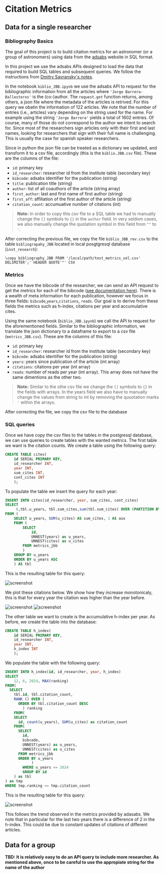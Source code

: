 # Citation Metrics

## Data for a single researcher

### Bibliography Basics

The goal of this project is to build citation metrics for an astronomer (or a group of astronomers) using data from the [adsabs](https://ui.adsabs.harvard.edu/) website in SQL format. 

In this project we use the adsabs APIs designed to load the data that required to build SQL tables and subsequent queries. We follow the instructions from [Dmitry Savransky's notes](https://gist.github.com/dsavransky). 

In the notebook ```biblio_JBB.ipynb``` we use the adsabs API to request for the bibliographic information from all the articles where `'Jorge Barrera-Ballesteros'` is the (co-)author. The `request.get` function returns, among others, a json file where the metadata of the articles is retrived. For this query we obatin the information of 122 articles. We note that the number of entries (i.e., articles) vary depending on the string used for the name. For example using the string `'Jorge Barrera'` yields a total of 1602 entries. Of course, many of those do not correspond to the author we intent to search for. Since most of the researchers sign articles only with their first and last names, looking for researchers that sign with their full name is challenging. This is usually the case for spanish speaker researchers.

Since in python the json file can be treated as a dictionary we updated, and transform it to a csv file, accordingly (this is the `biblio.JBB.csv` file). These are the columns of the file:

* `id`: primary key
* `id_researcher`: researcher id from the institute table (secondary key)
* `bibcode`: adsabs identifier for the publication (string)
* `title`: publication title (string)
* `author`: list of all coauthors of the article (string array)
* `first_author`: last and first name of first author (string)
* `first_aff`: affiliation of the first author of the article (string)
* `citation_count`: accumuative number of citations (int) 

> **Note:**
>  In order to copy this csv file to a SQL table we had to manually change the `[]` symbols to `{}` in the `author` field. In very seldom cases, we also manually change the quotation symbol in this field from `""` to `'`. 

After correcting the previous file, we copy the file `biblio_JBB_rev.csv` to the table `bibliograpahy_JBB` located in local posgtgresql database (`inst_research`):
```
\copy bibliography_JBB FROM '/local/path/test_metrics_sel.csv' DELIMITER';' HEADER QUOTE'"' CSV
```

### Metrics

Once we have the bibcode of the researcher, we can send an API request to get the metrics for each of the bibcode ([see documentation here](https://github.com/adsabs/adsabs-dev-api/blob/master/API_documentation_Python/Metrics_API_Python.ipynb)). There is a wealth of meta information for each publication, however we focus in three fields: `bibcode`,`years`,`citations`, `reads`. Our goal is to derive from these fields the metrics such as h-index, citations per year and accumulative cites. 

Using the same notebook (```biblio_JBB.ipynb```) we call the API to request for the aforementioned fields. Similar to the bibliographic information, we translate the json dictionary to a dataframe to export to a csv file (`metrics_JBB.csv`). These are the columns of this file:

* `id`: primary key
* `id_researcher`: researcher id from the institute table (secondary key)
* `bibcode`: adsabs identifier for the publication (string)
* `years`: years since publication of the article (int array)
* `citations`: citations per year (int array)
* `reads`: number of reads per year (int array). This array does not have the same dimentions as the other two.

> **Note:**
>  Similar to the othe csv file we change  the `[]` symbols to `{}` in the fields with arrays. In the years field we also have to manually change the values from string to int by removing the quuotation marks `'` within the arrays.

After correcting the file, we copy the csv file to the database 

### SQL queries

Once we have copy the csv files to the tables in the postgresql database, we can use queries to create tables with the wanted metrics. The first table we want is the citation counts. We create a table using the following query:

``` sql 
CREATE TABLE cites(
	id SERIAL PRIMARY KEY,
	id_researcher INT, 	
	year INT, 
	sum_cites INT,
	cont_cites INT	
	);	
```

To populate the table we insert the query for each year:

```sql
INSERT INTO cites(id_researcher, year, sum_cites, cont_cites)
SELECT
	 6,tbl.u_years, tbl.sum_cites,sum(tbl.sum_cites) OVER (PARTITION BY aux ORDER BY tbl.u_years) AS cum_cites 
FROM (
	SELECT u_years, SUM(u_cites) AS sum_cites, 1 AS aux
	FROM (
		SELECT 
			id, 
			UNNEST(years) as u_years, 
			UNNEST(cites) as u_cites
		FROM metrics_jbb
		)
	GROUP BY u_years
	ORDER BY u_years ASC
	) AS tbl

```
This is the resulting table for this query:

![screenshot](cites_table.png)

We plot these citations below. We show how they increase monotonicaly, this is that for every year the citation was higher than the year before. 

![screenshot](cumulative_cites.png) 
![screenshot](sum_cites.png)

The other table we want to create is the accumulative h-index per year. As before, we create the table into the database:

```sql
CREATE TABLE h_index(
	id SERIAL PRIMARY KEY,
	id_researcher INT, 	
	year INT, 
	h_index INT	
	);

```

We populate the table with the following query:
```sql 
INSERT INTO h_index(id, id_researcher, year, h_index)
SELECT
	12, 6, 2024, MAX(ranking)
FROM(
  SELECT
    tbl.id, tbl.citation_count,
    RANK () OVER ( 
      ORDER BY tbl.citation_count DESC
    	) ranking
	FROM(
    SELECT
      id, count(u_years), SUM(u_cites) as citation_count
    FROM(
      SELECT
        id,
        bibcode,
        UNNEST(years) as u_years,
        UNNEST(cites) as u_cites
      FROM metrics_jbb
      ORDER BY u_years
			)	
		WHERE u_years <= 2024
		GROUP BY id
	) as tbl
) as tmp
WHERE tmp.ranking <= tmp.citation_count

```
This is the resulting table for this query:

![screenshot](hindex_table.png)

This follows the trend observed in the metrics provided by adasabs. We note that in particular for the last two years there is a difference of 2 in the h-index. This could be due to constant updates of citations of different articles. 

## Data for a group

 **TBD: It is relatively easy to do an API query to include more researcher. As mentioned above, once to be careful to use the appropiate string for the name of the author**


